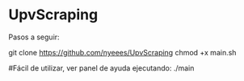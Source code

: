 # UpvScraping
Pasos a seguir:

git clone https://github.com/nyeees/UpvScraping
chmod +x main.sh

#Fácil de utilizar, ver panel de ayuda ejecutando:
./main

